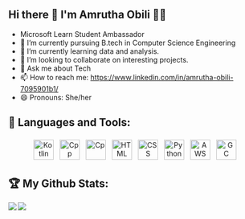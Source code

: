 ## Hi there 👋 I'm Amrutha Obili 🙋‍♀️

- Microsoft Learn Student Ambassador
- 🔭 I’m currently pursuing B.tech in Computer Science Engineering
- 🌱 I’m currently learning data and analysis.
- 👯 I’m looking to collaborate on interesting projects.
- 💬 Ask me about Tech
- 📫 How to reach me: https://www.linkedin.com/in/amrutha-obili-7095901b1/
- 😄 Pronouns: She/her
## 🧰 Languages and Tools:
<p align="center">
<img src="https://github.com/Swetha126/Swetha126/blob/main/1024px-Kotlin-logo.svg.png" alt="Kotlin" height="40" style="vertical-align:top; margin:4px">
<img src="https://github.com/Swetha126/Swetha126/blob/main/99f887833c475448723d3c9ac16c179b.png" alt="Cpp" height="40" style="vertical-align:top; margin:4px">
<img src="https://github.com/Swetha126/Swetha126/blob/main/c-programming-569564.png" alt="Cp" height="40" style="vertical-align:top; margin:4px">
<img src="https://github.com/Swetha126/Swetha126/blob/main/html.png" alt="HTML" height="40" style="vertical-align:top; margin:4px">
<img src="https://github.com/Swetha126/Swetha126/blob/main/css.png" alt="CSS" height="40" style="vertical-align:top; margin:4px">
<img src="https://github.com/Swetha126/Swetha126/blob/main/Picture1.png" alt="Python" height="40" style="vertical-align:top; margin:4px">
<img src="https://github.com/Swetha126/Swetha126/blob/main/Picture3.png" alt="AWS" height="40" style="vertical-align:top; margin:4px">
<img src="https://github.com/Swetha126/Swetha126/blob/main/Picture2.png" alt="GC" height="40" style="vertical-align:top; margin:4px">

## 🏆 My Github Stats:

<!--
![GitHub stats](https://readme-stats-cfgj2cxdy.vercel.app/api?username=Amrutha-Obili&count_private=true&show_icons=true&theme=radical)
![Top Langs](https://readme-stats-cfgj2cxdy.vercel.app/api/top-langs/?username=Amrutha-Obili&hide=php&theme=radical)
-->
<div>
<a href="https://readme-stats-cfgj2cxdy.vercel.app/api?username=Amrutha-Obili&count_private=true&show_icons=true&theme=radical">
  <img  align="left" src="https://readme-stats-cfgj2cxdy.vercel.app/api?username=Amrutha-Obili&count_private=true&show_icons=true&theme=radical" />
</a>
<a href="https://readme-stats-cfgj2cxdy.vercel.app/api/top-langs/?username=Amrutha-Obili&hide=php&theme=radical">
  <img align="left" src="https://readme-stats-cfgj2cxdy.vercel.app/api/top-langs/?username=Amrutha-Obili&hide=php&theme=radical" />
</a>
</div>
</p>
